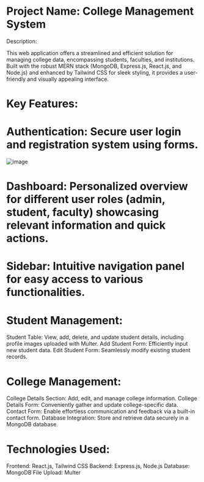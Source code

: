 # Project Name: College Management System

Description:

This web application offers a streamlined and efficient solution for managing college data, encompassing students, faculties, and institutions. Built with the robust MERN stack (MongoDB, Express.js, React.js, and Node.js) and enhanced by Tailwind CSS for sleek styling, it provides a user-friendly and visually appealing interface.

# Key Features:

# Authentication: Secure user login and registration system using forms.
![image](https://github.com/keshtwalvivek/College-Management-System/assets/116489124/79f1eba1-af14-4550-b654-1affdfbb7778)

# Dashboard: Personalized overview for different user roles (admin, student, faculty) showcasing relevant information and quick actions.
# Sidebar: Intuitive navigation panel for easy access to various functionalities.

# Student Management:

  Student Table: View, add, delete, and update student details, including profile images uploaded with Multer.
  Add Student Form: Efficiently input new student data.
  Edit Student Form: Seamlessly modify existing student records.

# College Management:

   College Details Section: Add, edit, and manage college information.
   College Details Form: Conveniently gather and update college-specific data.
   Contact Form: Enable effortless communication and feedback via a built-in contact form.
    Database Integration: Store and retrieve data securely in a MongoDB database.

# Technologies Used:

Frontend: React.js, Tailwind CSS
Backend: Express.js, Node.js
Database: MongoDB
File Upload: Multer
